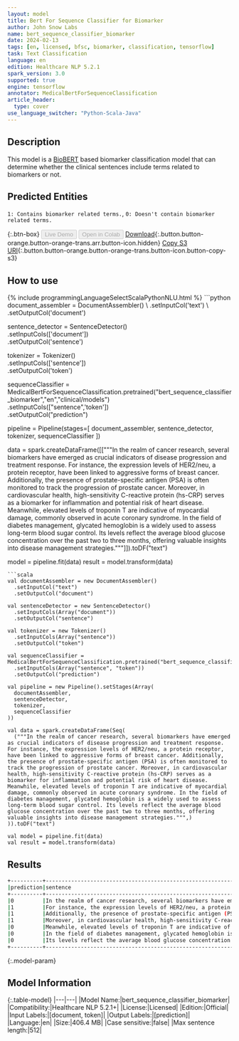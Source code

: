 ```yaml
---
layout: model
title: Bert For Sequence Classifier for Biomarker
author: John Snow Labs
name: bert_sequence_classifier_biomarker
date: 2024-02-13
tags: [en, licensed, bfsc, biomarker, classification, tensorflow]
task: Text Classification
language: en
edition: Healthcare NLP 5.2.1
spark_version: 3.0
supported: true
engine: tensorflow
annotator: MedicalBertForSequenceClassification
article_header:
  type: cover
use_language_switcher: "Python-Scala-Java"
---
```


## Description

This model is a [BioBERT](https://nlp.johnsnowlabs.com/2022/07/18/biobert_pubmed_base_cased_v1.2_en_3_0.html) based biomarker classification model that can determine whether the clinical sentences include terms related to biomarkers or not.

## Predicted Entities

`1: Contains biomarker related terms.`, `0: Doesn't contain biomarker related terms.`

{:.btn-box}
<button class="button button-orange" disabled>Live Demo</button>
<button class="button button-orange" disabled>Open in Colab</button>
[Download](https://s3.amazonaws.com/auxdata.johnsnowlabs.com/clinical/models/bert_sequence_classifier_biomarker_en_5.2.1_3.0_1707841923776.zip){:.button.button-orange.button-orange-trans.arr.button-icon.hidden}
[Copy S3 URI](s3://auxdata.johnsnowlabs.com/clinical/models/bert_sequence_classifier_biomarker_en_5.2.1_3.0_1707841923776.zip){:.button.button-orange.button-orange-trans.button-icon.button-copy-s3}

## How to use



<div class="tabs-box" markdown="1">
{% include programmingLanguageSelectScalaPythonNLU.html %}
```python
document_assembler = DocumentAssembler() \
    .setInputCol('text') \
    .setOutputCol('document')

sentence_detector = SentenceDetector() \
    .setInputCols(['document']) \
    .setOutputCol('sentence')

tokenizer = Tokenizer() \
    .setInputCols(['sentence']) \
    .setOutputCol('token')

sequenceClassifier = MedicalBertForSequenceClassification.pretrained("bert_sequence_classifier_biomarker","en","clinical/models")\
    .setInputCols(["sentence",'token'])\
    .setOutputCol("prediction")

pipeline = Pipeline(stages=[
    document_assembler,
    sentence_detector,
    tokenizer,
    sequenceClassifier
])

data = spark.createDataFrame([["""In the realm of cancer research, several biomarkers have emerged as crucial indicators of disease progression and treatment response. For instance, the expression levels of HER2/neu, a protein receptor, have been linked to aggressive forms of breast cancer. Additionally, the presence of prostate-specific antigen (PSA) is often monitored to track the progression of prostate cancer. Moreover, in cardiovascular health, high-sensitivity C-reactive protein (hs-CRP) serves as a biomarker for inflammation and potential risk of heart disease. Meanwhile, elevated levels of troponin T are indicative of myocardial damage, commonly observed in acute coronary syndrome. In the field of diabetes management, glycated hemoglobin is a widely used to assess long-term blood sugar control. Its levels reflect the average blood glucose concentration over the past two to three months, offering valuable insights into disease management strategies."""]]).toDF("text")

model = pipeline.fit(data)
result = model.transform(data)
```
```scala
val documentAssembler = new DocumentAssembler()
  .setInputCol("text")
  .setOutputCol("document")

val sentenceDetector = new SentenceDetector()
  .setInputCols(Array("document"))
  .setOutputCol("sentence")

val tokenizer = new Tokenizer()
  .setInputCols(Array("sentence"))
  .setOutputCol("token")

val sequenceClassifier = MedicalBertForSequenceClassification.pretrained("bert_sequence_classifier_biomarker","en","clinical/models")
  .setInputCols(Array("sentence", "token"))
  .setOutputCol("prediction")

val pipeline = new Pipeline().setStages(Array(
  documentAssembler,
  sentenceDetector,
  tokenizer,
  sequenceClassifier
))

val data = spark.createDataFrame(Seq(
  ("""In the realm of cancer research, several biomarkers have emerged as crucial indicators of disease progression and treatment response. For instance, the expression levels of HER2/neu, a protein receptor, have been linked to aggressive forms of breast cancer. Additionally, the presence of prostate-specific antigen (PSA) is often monitored to track the progression of prostate cancer. Moreover, in cardiovascular health, high-sensitivity C-reactive protein (hs-CRP) serves as a biomarker for inflammation and potential risk of heart disease. Meanwhile, elevated levels of troponin T are indicative of myocardial damage, commonly observed in acute coronary syndrome. In the field of diabetes management, glycated hemoglobin is a widely used to assess long-term blood sugar control. Its levels reflect the average blood glucose concentration over the past two to three months, offering valuable insights into disease management strategies.""",)
)).toDF("text")

val model = pipeline.fit(data)
val result = model.transform(data)

```
</div>

## Results

```bash
+----------+------------------------------------------------------------------------------------------------------------------------------------------------------------+
|prediction|sentence                                                                                                                                                    |
+----------+------------------------------------------------------------------------------------------------------------------------------------------------------------+
|0         |In the realm of cancer research, several biomarkers have emerged as crucial indicators of disease progression and treatment response.                       |
|1         |For instance, the expression levels of HER2/neu, a protein receptor, have been linked to aggressive forms of breast cancer.                                 |
|1         |Additionally, the presence of prostate-specific antigen (PSA) is often monitored to track the progression of prostate cancer.                               |
|1         |Moreover, in cardiovascular health, high-sensitivity C-reactive protein (hs-CRP) serves as a biomarker for inflammation and potential risk of heart disease.|
|0         |Meanwhile, elevated levels of troponin T are indicative of myocardial damage, commonly observed in acute coronary syndrome.                                 |
|0         |In the field of diabetes management, glycated hemoglobin is a widely used to assess long-term blood sugar control.                                          |
|0         |Its levels reflect the average blood glucose concentration over the past two to three months, offering valuable insights into disease management strategies.|
+----------+------------------------------------------------------------------------------------------------------------------------------------------------------------+


```

{:.model-param}
## Model Information

{:.table-model}
|---|---|
|Model Name:|bert_sequence_classifier_biomarker|
|Compatibility:|Healthcare NLP 5.2.1+|
|License:|Licensed|
|Edition:|Official|
|Input Labels:|[document, token]|
|Output Labels:|[prediction]|
|Language:|en|
|Size:|406.4 MB|
|Case sensitive:|false|
|Max sentence length:|512|